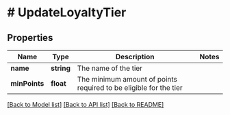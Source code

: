 # # UpdateLoyaltyTier

## Properties

Name | Type | Description | Notes
------------ | ------------- | ------------- | -------------
**name** | **string** | The name of the tier | 
**minPoints** | **float** | The minimum amount of points required to be eligible for the tier | 

[[Back to Model list]](../../README.md#documentation-for-models) [[Back to API list]](../../README.md#documentation-for-api-endpoints) [[Back to README]](../../README.md)


